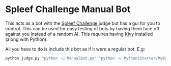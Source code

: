 Spleef Challenge Manual Bot
===========================

This acts as a bot with the [Spleef Challenge](https://spleefchallenge.com/) judge but has a gui for you to control. This can be used for easy testing of bots by having them face off against you instead of a random AI. This requires having [Kivy](http://kivy.org/) installed (along with Python).

All you have to do is include this bot as if it were a regular bot. E.g:

```python
python judge.py "python -u ManualBot.py" "python -u Python2Starter/MyBot.py"
```